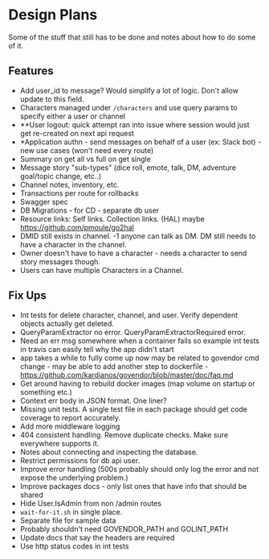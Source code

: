 # Design Plans

Some of the stuff that still has to be done and notes about how to do some of it.

## Features

- Add user_id to message? Would simplify a lot of logic. Don't allow update to this field.
- Characters managed under `/characters` and use query params to specify either a user or channel
- **User logout: quick attempt ran into issue where session would just get re-created on next api request
- *Application authn - send messages on behalf of a user (ex: Slack bot) - new use cases (won't need every route)
- Summary on get all vs full on get single
- Message story "sub-types" (dice roll, emote, talk, DM, adventure goal/topic change, etc..)
- Channel notes, inventory, etc.
- Transactions per route for rollbacks
- Swagger spec
- DB Migrations - for CD - separate db user
- Resource links: Self links. Collection links. (HAL) maybe https://github.com/pmoule/go2hal
- DMID still exists in channel. -1 anyone can talk as DM. DM still needs to have a character in the channel.
- Owner doesn't have to have a character - needs a character to send story messages though.
- Users can have multiple Characters in a Channel.

## Fix Ups

- Int tests for delete character, channel, and user. Verify dependent objects actually get deleted.
- QueryParamExtractor no error. QueryParamExtractorRequired error.
- Need an err msg somewhere when a container fails so example int tests in travis can easily tell why the app didn't start
- app takes a while to fully come up now may be related to govendor cmd change - may be able to add another step to dockerfile - https://github.com/kardianos/govendor/blob/master/doc/faq.md
- Get around having to rebuild docker images (map volume on startup or something etc.)
- Context err body in JSON format. One liner?
- Missing unit tests. A single test file in each package should get code coverage to report accurately.
- Add more middleware logging
- 404 consistent handling. Remove duplicate checks. Make sure everywhere supports it.
- Notes about connecting and inspecting the database.
- Restrict permissions for db api user.
- Improve error handling (500s probably should only log the error and not expose the underlying problem.)
- Improve packages docs - only list ones that have info that should be shared
- Hide User.IsAdmin from non /admin routes
- `wait-for-it.sh` in single place.
- Separate file for sample data
- Probably shouldn't need GOVENDOR_PATH and GOLINT_PATH
- Update docs that say the headers are required
- Use http status codes in int tests
